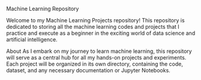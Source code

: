Machine Learning Repository


Welcome to my Machine Learning Projects repository! This repository is dedicated to storing all the machine learning codes and projects that I practice and execute as a beginner in the exciting world of data science and artificial intelligence.

About
As I embark on my journey to learn machine learning, this repository will serve as a central hub for all my hands-on projects and experiments. Each project will be organized in its own directory, containing the code, dataset, and any necessary documentation or Jupyter Notebooks.
